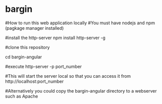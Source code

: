 # bargin


#How to run this web application locally
#You must have nodejs and npm (pagkage manager installed)

#install the http-server
npm install http-server -g

#clone this repository

cd bargin-angular

#execute
http-server -p port_number

#This will start the server local so that you can access it from http://localhost:port_number

#Alternatively you could copy the bargin-angular directory to a webserver such as Apache
